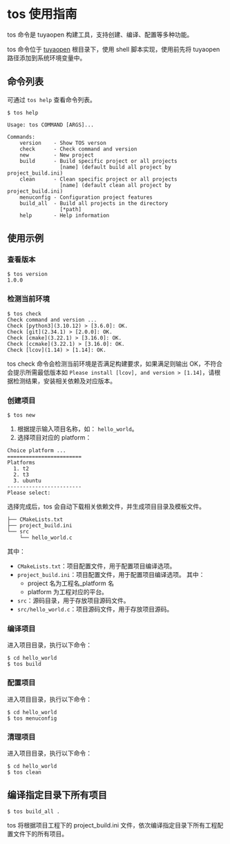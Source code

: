 # tos 使用指南
tos 命令是 tuyaopen 构建工具，支持创建、编译、配置等多种功能。

tos 命令位于 [tuyaopen](https://github.com/tuya/tuyaopen.git) 根目录下，使用 shell 脚本实现，使用前先将 tuyaopen 路径添加到系统环境变量中。

## 命令列表
可通过 `tos help` 查看命令列表。
```shell
$ tos help

Usage: tos COMMAND [ARGS]...

Commands:
    version    - Show TOS verson
    check      - Check command and version
    new        - New project
    build      - Build specific project or all projects
                 [name] (default build all project by project_build.ini)
    clean      - Clean specific project or all projects
                 [name] (default clean all project by project_build.ini)
    menuconfig - Configuration project features
    build_all  - Build all projects in the directory
                 [*path]
    help       - Help information
```

## 使用示例

### 查看版本
```shell
$ tos version
1.0.0
```

### 检测当前环境
```shell
$ tos check
Check command and version ...
Check [python3](3.10.12) > [3.6.0]: OK.
Check [git](2.34.1) > [2.0.0]: OK.
Check [cmake](3.22.1) > [3.16.0]: OK.
Check [ccmake](3.22.1) > [3.16.0]: OK.
Check [lcov](1.14) > [1.14]: OK.
```

tos check 命令会检测当前环境是否满足构建要求，如果满足则输出 OK，不符合会提示所需最低版本如 `Please install [lcov], and version > [1.14]`，请根据检测结果，安装相关依赖及对应版本。

### 创建项目
```shell
$ tos new
```
1. 根据提示输入项目名称，如： `hello_world`。
2. 选择项目对应的 platform：
```shell
Choice platform ...
========================
Platforms
  1. t2
  2. t3
  3. ubuntu
------------------------
Please select: 
```
选择完成后，tos 会自动下载相关依赖文件，并生成项目目录及模板文件。
```shell
├── CMakeLists.txt
├── project_build.ini
└── src
    └── hello_world.c
```
其中：
- `CMakeLists.txt`：项目配置文件，用于配置项目编译选项。
- `project_build.ini`：项目配置文件，用于配置项目编译选项。
其中：
    - project 名为工程名_platform 名
    - platform 为工程对应的平台。
- `src`：源码目录，用于存放项目源码文件。
- `src/hello_world.c`：项目源码文件，用于存放项目源码。

### 编译项目

进入项目目录，执行以下命令：
```shell
$ cd hello_world
$ tos build
```

### 配置项目
进入项目目录，执行以下命令：
```shell
$ cd hello_world
$ tos menuconfig
```

### 清理项目
进入项目目录，执行以下命令：
```shell
$ cd hello_world
$ tos clean
```

## 编译指定目录下所有项目
```shell
$ tos build_all .
```
tos 将根据项目工程下的 project_build.ini 文件，依次编译指定目录下所有工程配置文件下的所有项目。